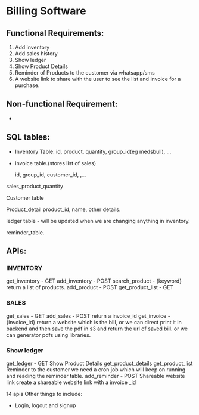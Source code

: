 # Billing Software
## Functional Requirements:

1. Add inventory
1. Add sales history
1. Show ledger
1. Show Product Details
1. Reminder of Products to the customer via whatsapp/sms
1. A website link to share with the user to see the list and invoice for a purchase.

## Non-functional Requirement:
-

## SQL tables:

- Inventory Table:
  id, product, quantity, group_id(eg medsbull), …

- invoice table.(stores list of sales)

  id, group_id, customer_id, ,...

sales_product_quantity

Customer table

Product_detail
product_id, name, other details.

ledger table - will be updated when we are changing anything in inventory.

reminder_table.


## APIs:
### INVENTORY

get_inventory - GET
add_inventory - POST
search_product - {keyword} return a list of products.
add_product - POST
get_product_list - GET

### SALES

get_sales - GET
add_sales - POST return a invoice_id
get_invoice - {invoice_id} return a website which is the bill, or we can direct print it in backend and then save the pdf in s3 and return the url of saved bill. or we can generator pdfs using libraries.

### Show ledger

get_ledger - GET
Show Product Details
get_product_details
get_product_list
Reminder to the customer
we need a cron job which will keep on running and reading the reminder table.
add_reminder - POST
Shareable website link
create a shareable website link with a invoice _id


14 apis
Other things to include:
- Login, logout and signup
